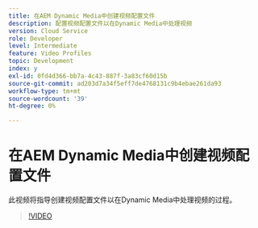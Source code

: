 ```yaml
---
title: 在AEM Dynamic Media中创建视频配置文件
description: 配置视频配置文件以在Dynamic Media中处理视频
version: Cloud Service
role: Developer
level: Intermediate
feature: Video Profiles
topic: Development
index: y
exl-id: 0fd4d366-bb7a-4c43-887f-3a83cf60d15b
source-git-commit: ad203d7a34f5eff7de4768131c9b4ebae261da93
workflow-type: tm+mt
source-wordcount: '39'
ht-degree: 0%

---
```


# 在AEM Dynamic Media中创建视频配置文件

此视频将指导创建视频配置文件以在Dynamic Media中处理视频的过程。

>[!VIDEO](https://video.tv.adobe.com/v/335382?quality=9&learn=on)
